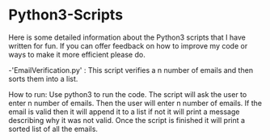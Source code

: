 # Python3-Scripts

Here is some detailed information about the Python3 scripts that I have written for fun. 
If you can offer feedback on how to improve my code or ways to make it more efficient please do. 

-'EmailVerification.py' : This script verifies a n number of emails and then sorts them into a list.
               
               
  How to run: Use python3 to run the code. The script will ask the user to enter n
              number of emails. Then the user will enter n number of emails. If the
              email is valid then it will append it to a list if not it will print
              a message describing why it was not valid. Once the script is finished
              it will print a sorted list of all the emails.
